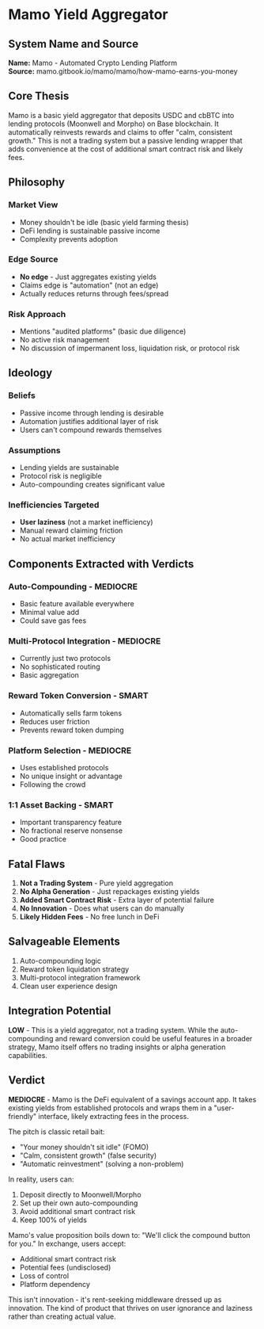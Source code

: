 # Mamo Yield Aggregator

## System Name and Source
**Name:** Mamo - Automated Crypto Lending Platform  
**Source:** mamo.gitbook.io/mamo/mamo/how-mamo-earns-you-money

## Core Thesis
Mamo is a basic yield aggregator that deposits USDC and cbBTC into lending protocols (Moonwell and Morpho) on Base blockchain. It automatically reinvests rewards and claims to offer "calm, consistent growth." This is not a trading system but a passive lending wrapper that adds convenience at the cost of additional smart contract risk and likely fees.

## Philosophy
### Market View
- Money shouldn't be idle (basic yield farming thesis)
- DeFi lending is sustainable passive income
- Complexity prevents adoption

### Edge Source
- **No edge** - Just aggregates existing yields
- Claims edge is "automation" (not an edge)
- Actually reduces returns through fees/spread

### Risk Approach
- Mentions "audited platforms" (basic due diligence)
- No active risk management
- No discussion of impermanent loss, liquidation risk, or protocol risk

## Ideology
### Beliefs
- Passive income through lending is desirable
- Automation justifies additional layer of risk
- Users can't compound rewards themselves

### Assumptions
- Lending yields are sustainable
- Protocol risk is negligible
- Auto-compounding creates significant value

### Inefficiencies Targeted
- **User laziness** (not a market inefficiency)
- Manual reward claiming friction
- No actual market inefficiency

## Components Extracted with Verdicts

### Auto-Compounding - **MEDIOCRE**
- Basic feature available everywhere
- Minimal value add
- Could save gas fees

### Multi-Protocol Integration - **MEDIOCRE**
- Currently just two protocols
- No sophisticated routing
- Basic aggregation

### Reward Token Conversion - **SMART**
- Automatically sells farm tokens
- Reduces user friction
- Prevents reward token dumping

### Platform Selection - **MEDIOCRE**
- Uses established protocols
- No unique insight or advantage
- Following the crowd

### 1:1 Asset Backing - **SMART**
- Important transparency feature
- No fractional reserve nonsense
- Good practice

## Fatal Flaws
1. **Not a Trading System** - Pure yield aggregation
2. **No Alpha Generation** - Just repackages existing yields
3. **Added Smart Contract Risk** - Extra layer of potential failure
4. **No Innovation** - Does what users can do manually
5. **Likely Hidden Fees** - No free lunch in DeFi

## Salvageable Elements
1. Auto-compounding logic
2. Reward token liquidation strategy
3. Multi-protocol integration framework
4. Clean user experience design

## Integration Potential
**LOW** - This is a yield aggregator, not a trading system. While the auto-compounding and reward conversion could be useful features in a broader strategy, Mamo itself offers no trading insights or alpha generation capabilities.

## Verdict
**MEDIOCRE** - Mamo is the DeFi equivalent of a savings account app. It takes existing yields from established protocols and wraps them in a "user-friendly" interface, likely extracting fees in the process.

The pitch is classic retail bait:
- "Your money shouldn't sit idle" (FOMO)
- "Calm, consistent growth" (false security)
- "Automatic reinvestment" (solving a non-problem)

In reality, users can:
1. Deposit directly to Moonwell/Morpho
2. Set up their own auto-compounding
3. Avoid additional smart contract risk
4. Keep 100% of yields

Mamo's value proposition boils down to: "We'll click the compound button for you." In exchange, users accept:
- Additional smart contract risk
- Potential fees (undisclosed)
- Loss of control
- Platform dependency

This isn't innovation - it's rent-seeking middleware dressed up as innovation. The kind of product that thrives on user ignorance and laziness rather than creating actual value.